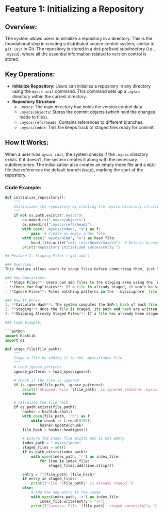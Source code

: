 # Feature 1: Initializing a Repository

## Overview:
The system allows users to initialize a repository in a directory. This is the foundational step in creating a distributed source control system, similar to `git init` in Git. The repository is stored in a dot-prefixed subdirectory (i.e., `.myscs`), where all the essential information related to version control is stored.

## Key Operations:
- **Initialize Repository**: Users can initialize a repository in any directory using the `myscs init` command. This command sets up a `.myscs` directory within the current directory.
- **Repository Structure**:
  - `.myscs`: The main directory that holds the version control data.
  - `.myscs/objects`: Stores the commit objects (which hold the changes made to files).
  - `.myscs/refs/heads`: Contains references to different branches.
  - `.myscs/index`: This file keeps track of staged files ready for commit.

## How It Works:
When a user runs `myscs init`, the system checks if the `.myscs` directory exists. If it doesn't, the system creates it along with the necessary subdirectories. The initialization also creates an empty index file and a `HEAD` file that references the default branch (`main`), marking the start of the repository.

### Code Example:

```python
def initialize_repository():
    """
    Initializes the repository by creating the .myscs directory structure.
    """
    if not os.path.exists(".myscs"):
        os.makedirs(".myscs/objects")
        os.makedirs(".myscs/refs/heads")
        with open(".myscs/index", "w") as f:
            pass  # Create an empty index file
        with open(".myscs/HEAD", "w") as head_file:
            head_file.write("ref: refs/heads/main\n")  # Default branch 'main'
        print("Repository initialized successfully.")

## Feature 2: Staging Files (`git add`)

### Overview:
This feature allows users to stage files before committing them, just like the `git add` command in Git. The staged files are tracked in the `.myscs/index` file, which keeps a record of the file paths and their corresponding hashes. This step is essential for preparing files for a commit.

### Key Operations:
- **Stage Files**: Users can add files to the staging area using the `myscs add <file_path>` command. The file path and its hash are recorded in the `.myscs/index` file.
- **Check for Duplicates**: If a file is already staged, it won’t be staged again, preventing redundancy.
- **Ignore Files**: Files matching patterns in the `.myscsignore` file are ignored during staging. This prevents temporary files, logs, or build artifacts from being added to the repository.

### How It Works:
1. **Calculate Hash**: The system computes the SHA-1 hash of each file to ensure its integrity and uniqueness.
2. **Staging**: Once the file is staged, its path and hash are written into the `.myscs/index` file. This file acts as a record of staged changes.
3. **Skipping Already Staged Files**: If a file has already been staged (based on its path and hash), the system skips staging it again and provides a message to inform the user.

### Code Example:

```python
import hashlib
import os

def stage_file(file_path):
    """
    Stage a file by adding it to the .myscs/index file.
    """
    # Load ignore patterns
    ignore_patterns = load_myscsignore()

    # Check if the file is ignored
    if is_ignored(file_path, ignore_patterns):
        print(f"Skipped: File '{file_path}' is ignored (matches .myscsignore).")
        return

    # Calculate the file hash
    if os.path.exists(file_path):
        hasher = hashlib.sha1()
        with open(file_path, 'rb') as f:
            while chunk := f.read(8192):
                hasher.update(chunk)
        file_hash = hasher.hexdigest()

        # Ensure the index file exists and is not empty
        index_path = ".myscs/index"
        staged_files = set()
        if os.path.exists(index_path):
            with open(index_path, 'r') as index_file:
                for line in index_file:
                    staged_files.add(line.strip())

        entry = f"{file_path} {file_hash}"
        if entry in staged_files:
            print(f"File '{file_path}' is already staged.")
        else:
            # Add the new entry to the index
            with open(index_path, 'a') as index_file:
                index_file.write(entry + "\n")
            print(f"Success: File '{file_path}' staged successfully.")


